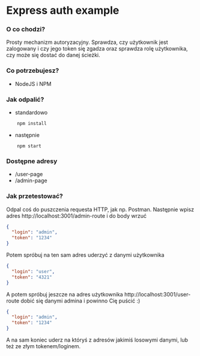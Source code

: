 # Express auth example

### O co chodzi?

Prosty mechanizm autoryzacyjny. Sprawdza, czy użytkownik jest zalogowany i czy jego token się zgadza oraz sprawdza rolę użytkownika, czy może się dostać do danej ścieżki.

### Co potrzebujesz?

- NodeJS i NPM

### Jak odpalić?

- standardowo

```bash
    npm install
```

- następnie

```
    npm start
```

### Dostępne adresy

- /user-page
- /admin-page

### Jak przetestować?

Odpal coś do puszczenia requesta HTTP, jak np. Postman. Następnie wpisz adres http://localhost:3001/admin-route i do body wrzuć

```json
{
  "login": "admin",
  "token": "1234"
}
```

Potem spróbuj na ten sam adres uderzyć z danymi użytkownika

```json
{
  "login": "user",
  "token": "4321"
}
```

A potem spróbuj jeszcze na adres użytkownika http://localhost:3001/user-route dobić się danymi admina i powinno Cię puścić :)

```json
{
  "login": "admin",
  "token": "1234"
}
```

A na sam koniec uderz na któryś z adresów jakimiś losowymi danymi, lub też ze złym tokenem/loginem.
